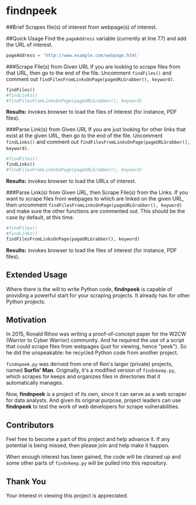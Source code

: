 # findnpeek
##Brief
Scrapes file(s) of interest from webpage(s) of interest.

##Quick Usage
Find the `pageAddress` variable (currently at line 77) and add the URL of interest.
```Python
pageAddress = 'http://www.example.com/webpage.html'
```

###Scrape File(s) from Given URL
If you are looking to scrape files from that URL, then go to the end of the file. Uncomment `findFiles()` and comment out `findFilesFromLinksOnPage(pageURLGrabber(), keyword)`.

```Python
findFiles()
#findLinks()
#findFilesFromLinksOnPage(pageURLGrabber(), keyword)
```
**Results:** invokes browser to load the files of interest (for instance, PDF files).

###Parse Link(s) from Given URL
If you are just looking for other links that exist at the given URL, then go to the end of the file. Uncomment `findLinks()` and comment out `findFilesFromLinksOnPage(pageURLGrabber(), keyword)`.

```Python
#findFiles()
findLinks()
#findFilesFromLinksOnPage(pageURLGrabber(), keyword)
```
**Results:** invokes browser to load the URLs of interest.

###Parse Link(s) from Given URL, then Scrape File(s) from the Links.
If you want to scrape files from webpages to which are linked on the given URL, then uncomment `findFilesFromLinksOnPage(pageURLGrabber(), keyword)` and make sure the other functions are commented out. This should be the case by default, at this time.

```Python
#findFiles()
#findLinks()
findFilesFromLinksOnPage(pageURLGrabber(), keyword)
```
**Results:** invokes browser to load the files of interest (for instance, PDF files).

## Extended Usage
Where there is the will to write Python code, **findnpeek** is capable of providing a powerful start for your scraping projects. It already has for other Python projects. 

## Motivation
In 2015, Ronald Rihoo was writing a proof-of-concept paper for the W2CW (Warrior to Cyber Warrior) community. And he required the use of a script that could scrape files from webpages (just for viewing, hence "peek"). So he did the unspeakable: he recycled Python code from another project.

```findnpeek.py``` was derived from one of Ron's larger (private) projects, named **Surfin' Man**. Originally, it's a modified version of ```findnkeep.py```, which scrapes for keeps and organizes files in directories that it automatically manages. 

Now, **findnpeek** is a project of its own, since it can serve as a web scraper for data analysts. And given its original purpose, project leaders can use **findnpeek** to test the work of web developers for scrape vulnerabilities. 

## Contributors
Feel free to become a part of this project and help advance it. If any potential is being missed, then please join and help make it happen.

When enough interest has been gained, the code will be cleaned up and some other parts of ```findnkeep.py``` will be pulled into this repository. 

## Thank You
Your interest in viewing this project is appreciated. 
